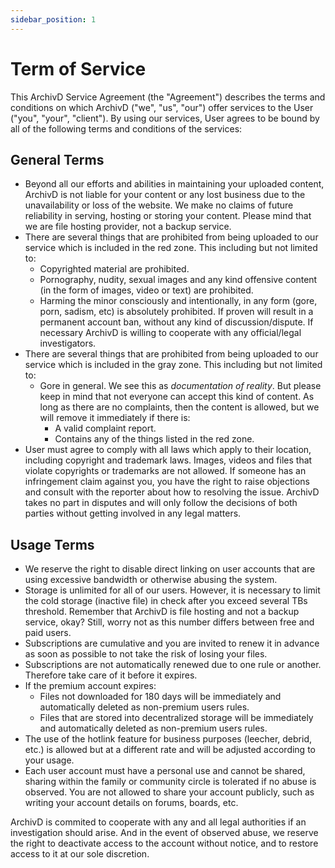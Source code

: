 ```yaml
---
sidebar_position: 1
---
```


# Term of Service

This ArchivD Service Agreement (the "Agreement") describes the terms and conditions on which ArchivD ("we", "us", "our") offer services to the User ("you", "your", "client"). By using our services, User agrees to be bound by all of the following terms and conditions of the services:

## General Terms

- Beyond all our efforts and abilities in maintaining your uploaded content, ArchivD is not liable for your content or any lost business due to the unavailability or loss of the website. We make no claims of future reliability in serving, hosting or storing your content. Please mind that we are file hosting provider, not a backup service.
- There are several things that are prohibited from being uploaded to our service which is included in the red zone. This including but not limited to:
    - Copyrighted material are prohibited.
    - Pornography, nudity, sexual images and any kind offensive content (in the form of images, video or text) are prohibited.
    - Harming the minor consciously and intentionally, in any form (gore, porn, sadism, etc) is absolutely prohibited. If proven will result in a permanent account ban, without any kind of discussion/dispute. If necessary ArchivD is willing to cooperate with any official/legal investigators.
- There are several things that are prohibited from being uploaded to our service which is included in the gray zone. This including but not limited to:
    - Gore in general. We see this as *documentation of reality*. But please keep in mind that not everyone can accept this kind of content. As long as there are no complaints, then the content is allowed, but we will remove it immediately if there is:
        - A valid complaint report.
        - Contains any of the things listed in the red zone.
- User must agree to comply with all laws which apply to their location, including copyright and trademark laws. Images, videos and files that violate copyrights or trademarks are not allowed. If someone has an infringement claim against you, you have the right to raise objections and consult with the reporter about how to resolving the issue. ArchivD takes no part in disputes and will only follow the decisions of both parties without getting involved in any legal matters.

## Usage Terms

- We reserve the right to disable direct linking on user accounts that are using excessive bandwidth or otherwise abusing the system.
- Storage is unlimited for all of our users. However, it is necessary to limit the cold storage (inactive file) in check after you exceed several TBs threshold. Remember that ArchivD is file hosting and not a backup service, okay? Still, worry not as this number differs between free and paid users.
- Subscriptions are cumulative and you are invited to renew it in advance as soon as possible to not take the risk of losing your files.
- Subscriptions are not automatically renewed due to one rule or another. Therefore take care of it before it expires.
- If the premium account expires:
    - Files not downloaded for 180 days will be immediately and automatically deleted as non-premium users rules.
    - Files that are stored into decentralized storage will be immediately and automatically deleted as non-premium users rules.
- The use of the hotlink feature for business purposes (leecher, debrid, etc.) is allowed but at a different rate and will be adjusted according to your usage.
- Each user account must have a personal use and cannot be shared, sharing within the family or community circle is tolerated if no abuse is observed. You are not allowed to share your account publicly, such as writing your account details on forums, boards, etc.

ArchivD is commited to cooperate with any and all legal authorities if an investigation should arise. And in the event of observed abuse, we reserve the right to deactivate access to the account without notice, and to restore access to it at our sole discretion.